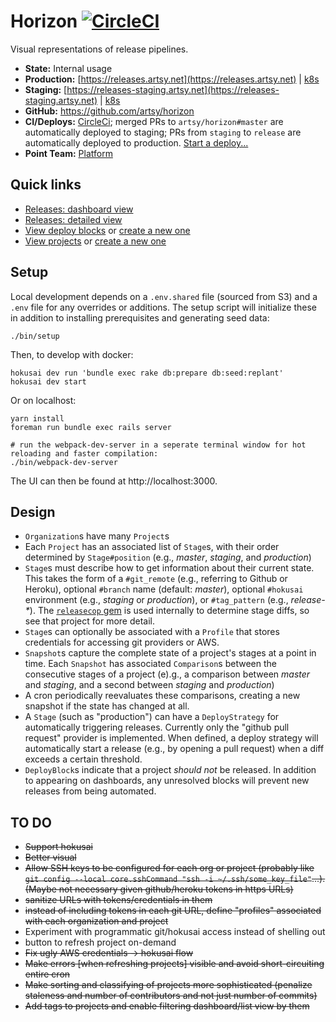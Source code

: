 # Horizon [![CircleCI](https://circleci.com/gh/artsy/horizon.svg?style=svg)](https://circleci.com/gh/artsy/horizon)

Visual representations of release pipelines.

- **State:** Internal usage
- **Production:** [https://releases.artsy.net](https://releases.artsy.net) | [k8s](https://kubernetes.artsy.net/#!/search?q=horizon&namespace=default)
- **Staging:** [https://releases-staging.artsy.net](https://releases-staging.artsy.net) | [k8s](https://kubernetes-staging.artsy.net/#!/search?q=horizon&namespace=default)
- **GitHub:** https://github.com/artsy/horizon
- **CI/Deploys:** [CircleCi](https://circleci.com/gh/artsy/horizon); merged PRs to `artsy/horizon#master` are automatically deployed to staging; PRs from `staging` to `release` are automatically deployed to production. [Start a deploy...](https://github.com/artsy/horizon/compare/release...staging?expand=1)
- **Point Team:** [Platform](https://artsy.slack.com/messages/product-platform)

## Quick links

- [Releases: dashboard view](https://releases.artsy.net/projects?organization_id=1&view=dashboard)
- [Releases: detailed view](https://releases.artsy.net/projects?organization_id=1)
- [View deploy blocks](https://releases.artsy.net/admin/deploy_blocks) or [create a new one](https://releases.artsy.net/admin/deploy_blocks/new)
- [View projects](https://releases.artsy.net/admin/projects) or [create a new one](https://releases.artsy.net/admin/projects/new)

## Setup

Local development depends on a `.env.shared` file (sourced from S3) and a `.env` file for any overrides or additions. The setup script will initialize these in addition to installing prerequisites and generating seed data:

    ./bin/setup

Then, to develop with docker:

    hokusai dev run 'bundle exec rake db:prepare db:seed:replant'
    hokusai dev start

Or on localhost:

    yarn install
    foreman run bundle exec rails server

    # run the webpack-dev-server in a seperate terminal window for hot reloading and faster compilation:
    ./bin/webpack-dev-server

The UI can then be found at http://localhost:3000.

## Design

- `Organization`s have many `Project`s
- Each `Project` has an associated list of `Stage`s, with their order determined by `Stage#position` (e.g., _master_, _staging_, and _production_)
- `Stage`s must describe how to get information about their current state. This takes the form of a `#git_remote` (e.g., referring to Github or Heroku), optional `#branch` name (default: _master_), optional `#hokusai` environment (e.g., _staging_ or _production_), or `#tag_pattern` (e.g., _release-\*_). The [`releasecop` gem](https://github.com/joeyAghion/releasecop) is used internally to determine stage diffs, so see that project for more detail.
- `Stage`s can optionally be associated with a `Profile` that stores credentials for accessing git providers or AWS.
- `Snapshot`s capture the complete state of a project's stages at a point in time. Each `Snapshot` has associated `Comparison`s between the consecutive stages of a project (e).g., a comparison between _master_ and _staging_, and a second between _staging_ and _production_)
- A cron periodically reevaluates these comparisons, creating a new snapshot if the state has changed at all.
- A `Stage` (such as "production") can have a `DeployStrategy` for automatically triggering releases. Currently only the "github pull request" provider is implemented. When defined, a deploy strategy will automatically start a release (e.g., by opening a pull request) when a diff exceeds a certain threshold.
- `DeployBlock`s indicate that a project _should not_ be released. In addition to appearing on dashboards, any unresolved blocks will prevent new releases from being automated.

## TO DO

- ~~Support hokusai~~
- ~~Better visual~~
- ~~Allow SSH keys to be configured for each org or project (probably like `git config --local core.sshCommand "ssh -i ~/.ssh/some_key_file"`...). (Maybe not necessary given github/heroku tokens in https URLs)~~
- ~~sanitize URLs with tokens/credentials in them~~
- ~~instead of including tokens in each git URL, define "profiles" associated with each organization and project~~
- Experiment with programmatic git/hokusai access instead of shelling out
- button to refresh project on-demand
- ~~Fix ugly AWS credentials -> hokusai flow~~
- ~~Make errors [when refreshing projects] visible and avoid short-circuiting entire cron~~
- ~~Make sorting and classifying of projects more sophisticated (penalize staleness and number of contributors and not just number of commits)~~
- ~~Add tags to projects and enable filtering dashboard/list view by them~~
